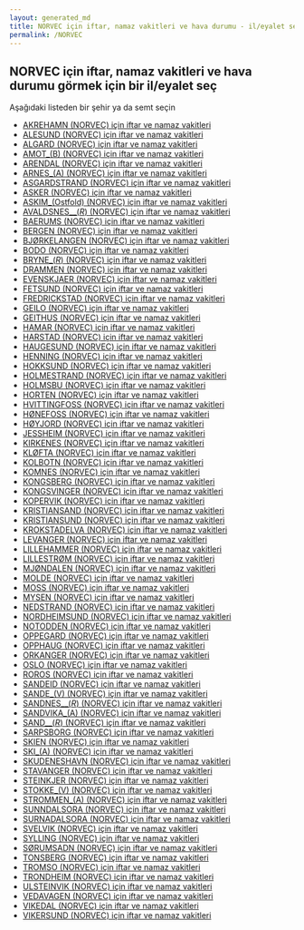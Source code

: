 ```yaml
---
layout: generated_md
title: NORVEC için iftar, namaz vakitleri ve hava durumu - il/eyalet seç
permalink: /NORVEC
---
```


## NORVEC için iftar, namaz vakitleri ve hava durumu  görmek için bir il/eyalet seç

Aşağıdaki listeden bir şehir ya da semt seçin


* [AKREHAMN (NORVEC) için iftar ve namaz vakitleri](/NORVEC/AKREHAMN)
* [ALESUND (NORVEC) için iftar ve namaz vakitleri](/NORVEC/ALESUND)
* [ALGARD (NORVEC) için iftar ve namaz vakitleri](/NORVEC/ALGARD)
* [AMOT_(B) (NORVEC) için iftar ve namaz vakitleri](/NORVEC/AMOT_(B))
* [ARENDAL (NORVEC) için iftar ve namaz vakitleri](/NORVEC/ARENDAL)
* [ARNES_(A) (NORVEC) için iftar ve namaz vakitleri](/NORVEC/ARNES_(A))
* [ASGARDSTRAND (NORVEC) için iftar ve namaz vakitleri](/NORVEC/ASGARDSTRAND)
* [ASKER (NORVEC) için iftar ve namaz vakitleri](/NORVEC/ASKER)
* [ASKIM_(Ostfold) (NORVEC) için iftar ve namaz vakitleri](/NORVEC/ASKIM_(Ostfold))
* [AVALDSNES__(_R_) (NORVEC) için iftar ve namaz vakitleri](/NORVEC/AVALDSNES__(_R_))
* [BAERUMS (NORVEC) için iftar ve namaz vakitleri](/NORVEC/BAERUMS)
* [BERGEN (NORVEC) için iftar ve namaz vakitleri](/NORVEC/BERGEN)
* [BJØRKELANGEN (NORVEC) için iftar ve namaz vakitleri](/NORVEC/BJØRKELANGEN)
* [BODO (NORVEC) için iftar ve namaz vakitleri](/NORVEC/BODO)
* [BRYNE_(_R_) (NORVEC) için iftar ve namaz vakitleri](/NORVEC/BRYNE_(_R_))
* [DRAMMEN (NORVEC) için iftar ve namaz vakitleri](/NORVEC/DRAMMEN)
* [EVENSKJAER (NORVEC) için iftar ve namaz vakitleri](/NORVEC/EVENSKJAER)
* [FETSUND (NORVEC) için iftar ve namaz vakitleri](/NORVEC/FETSUND)
* [FREDRICKSTAD (NORVEC) için iftar ve namaz vakitleri](/NORVEC/FREDRICKSTAD)
* [GEILO (NORVEC) için iftar ve namaz vakitleri](/NORVEC/GEILO)
* [GEITHUS (NORVEC) için iftar ve namaz vakitleri](/NORVEC/GEITHUS)
* [HAMAR (NORVEC) için iftar ve namaz vakitleri](/NORVEC/HAMAR)
* [HARSTAD (NORVEC) için iftar ve namaz vakitleri](/NORVEC/HARSTAD)
* [HAUGESUND (NORVEC) için iftar ve namaz vakitleri](/NORVEC/HAUGESUND)
* [HENNING (NORVEC) için iftar ve namaz vakitleri](/NORVEC/HENNING)
* [HOKKSUND (NORVEC) için iftar ve namaz vakitleri](/NORVEC/HOKKSUND)
* [HOLMESTRAND (NORVEC) için iftar ve namaz vakitleri](/NORVEC/HOLMESTRAND)
* [HOLMSBU (NORVEC) için iftar ve namaz vakitleri](/NORVEC/HOLMSBU)
* [HORTEN (NORVEC) için iftar ve namaz vakitleri](/NORVEC/HORTEN)
* [HVITTINGFOSS (NORVEC) için iftar ve namaz vakitleri](/NORVEC/HVITTINGFOSS)
* [HØNEFOSS (NORVEC) için iftar ve namaz vakitleri](/NORVEC/HØNEFOSS)
* [HØYJORD (NORVEC) için iftar ve namaz vakitleri](/NORVEC/HØYJORD)
* [JESSHEIM (NORVEC) için iftar ve namaz vakitleri](/NORVEC/JESSHEIM)
* [KIRKENES (NORVEC) için iftar ve namaz vakitleri](/NORVEC/KIRKENES)
* [KLØFTA (NORVEC) için iftar ve namaz vakitleri](/NORVEC/KLØFTA)
* [KOLBOTN (NORVEC) için iftar ve namaz vakitleri](/NORVEC/KOLBOTN)
* [KOMNES (NORVEC) için iftar ve namaz vakitleri](/NORVEC/KOMNES)
* [KONGSBERG (NORVEC) için iftar ve namaz vakitleri](/NORVEC/KONGSBERG)
* [KONGSVINGER (NORVEC) için iftar ve namaz vakitleri](/NORVEC/KONGSVINGER)
* [KOPERVIK (NORVEC) için iftar ve namaz vakitleri](/NORVEC/KOPERVIK)
* [KRISTIANSAND (NORVEC) için iftar ve namaz vakitleri](/NORVEC/KRISTIANSAND)
* [KRISTIANSUND (NORVEC) için iftar ve namaz vakitleri](/NORVEC/KRISTIANSUND)
* [KROKSTADELVA (NORVEC) için iftar ve namaz vakitleri](/NORVEC/KROKSTADELVA)
* [LEVANGER (NORVEC) için iftar ve namaz vakitleri](/NORVEC/LEVANGER)
* [LILLEHAMMER (NORVEC) için iftar ve namaz vakitleri](/NORVEC/LILLEHAMMER)
* [LILLESTRØM (NORVEC) için iftar ve namaz vakitleri](/NORVEC/LILLESTRØM)
* [MJØNDALEN (NORVEC) için iftar ve namaz vakitleri](/NORVEC/MJØNDALEN)
* [MOLDE (NORVEC) için iftar ve namaz vakitleri](/NORVEC/MOLDE)
* [MOSS (NORVEC) için iftar ve namaz vakitleri](/NORVEC/MOSS)
* [MYSEN (NORVEC) için iftar ve namaz vakitleri](/NORVEC/MYSEN)
* [NEDSTRAND (NORVEC) için iftar ve namaz vakitleri](/NORVEC/NEDSTRAND)
* [NORDHEIMSUND (NORVEC) için iftar ve namaz vakitleri](/NORVEC/NORDHEIMSUND)
* [NOTODDEN (NORVEC) için iftar ve namaz vakitleri](/NORVEC/NOTODDEN)
* [OPPEGARD (NORVEC) için iftar ve namaz vakitleri](/NORVEC/OPPEGARD)
* [OPPHAUG (NORVEC) için iftar ve namaz vakitleri](/NORVEC/OPPHAUG)
* [ORKANGER (NORVEC) için iftar ve namaz vakitleri](/NORVEC/ORKANGER)
* [OSLO (NORVEC) için iftar ve namaz vakitleri](/NORVEC/OSLO)
* [ROROS (NORVEC) için iftar ve namaz vakitleri](/NORVEC/ROROS)
* [SANDEID (NORVEC) için iftar ve namaz vakitleri](/NORVEC/SANDEID)
* [SANDE_(V) (NORVEC) için iftar ve namaz vakitleri](/NORVEC/SANDE_(V))
* [SANDNES__(_R_) (NORVEC) için iftar ve namaz vakitleri](/NORVEC/SANDNES__(_R_))
* [SANDVIKA_(A) (NORVEC) için iftar ve namaz vakitleri](/NORVEC/SANDVIKA_(A))
* [SAND__(_R_) (NORVEC) için iftar ve namaz vakitleri](/NORVEC/SAND__(_R_))
* [SARPSBORG (NORVEC) için iftar ve namaz vakitleri](/NORVEC/SARPSBORG)
* [SKIEN (NORVEC) için iftar ve namaz vakitleri](/NORVEC/SKIEN)
* [SKI_(A) (NORVEC) için iftar ve namaz vakitleri](/NORVEC/SKI_(A))
* [SKUDENESHAVN (NORVEC) için iftar ve namaz vakitleri](/NORVEC/SKUDENESHAVN)
* [STAVANGER (NORVEC) için iftar ve namaz vakitleri](/NORVEC/STAVANGER)
* [STEINKJER (NORVEC) için iftar ve namaz vakitleri](/NORVEC/STEINKJER)
* [STOKKE_(V) (NORVEC) için iftar ve namaz vakitleri](/NORVEC/STOKKE_(V))
* [STROMMEN_(A) (NORVEC) için iftar ve namaz vakitleri](/NORVEC/STROMMEN_(A))
* [SUNNDALSORA (NORVEC) için iftar ve namaz vakitleri](/NORVEC/SUNNDALSORA)
* [SURNADALSORA (NORVEC) için iftar ve namaz vakitleri](/NORVEC/SURNADALSORA)
* [SVELVIK (NORVEC) için iftar ve namaz vakitleri](/NORVEC/SVELVIK)
* [SYLLING (NORVEC) için iftar ve namaz vakitleri](/NORVEC/SYLLING)
* [SØRUMSADN (NORVEC) için iftar ve namaz vakitleri](/NORVEC/SØRUMSADN)
* [TONSBERG (NORVEC) için iftar ve namaz vakitleri](/NORVEC/TONSBERG)
* [TROMSO (NORVEC) için iftar ve namaz vakitleri](/NORVEC/TROMSO)
* [TRONDHEIM (NORVEC) için iftar ve namaz vakitleri](/NORVEC/TRONDHEIM)
* [ULSTEINVIK (NORVEC) için iftar ve namaz vakitleri](/NORVEC/ULSTEINVIK)
* [VEDAVAGEN (NORVEC) için iftar ve namaz vakitleri](/NORVEC/VEDAVAGEN)
* [VIKEDAL (NORVEC) için iftar ve namaz vakitleri](/NORVEC/VIKEDAL)
* [VIKERSUND (NORVEC) için iftar ve namaz vakitleri](/NORVEC/VIKERSUND)